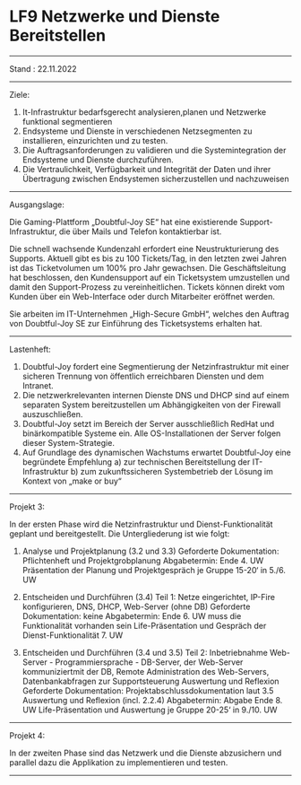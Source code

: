 
# LF9 Netzwerke und Dienste Bereitstellen
______
Stand : 22.11.2022
______

Ziele:  
1. It-Infrastruktur bedarfsgerecht analysieren,planen und Netzwerke funktional segmentieren
2. Endsysteme und Dienste in verschiedenen Netzsegmenten zu installieren, einzurichten und zu 
testen. 
3. Die Auftragsanforderungen zu validieren und die Systemintegration der Endsysteme und Dienste 
durchzuführen. 
4. Die Vertraulichkeit, Verfügbarkeit und Integrität der Daten und ihrer Übertragung zwischen 
Endsystemen sicherzustellen und nachzuweisen
        
______

Ausgangslage:

Die Gaming-Plattform „Doubtful-Joy SE“ hat eine existierende Support-Infrastruktur, die über Mails und 
Telefon kontaktierbar ist. 

Die schnell wachsende Kundenzahl erfordert eine Neustrukturierung des Supports. Aktuell gibt es bis zu 100 
Tickets/Tag, in den letzten zwei Jahren ist das Ticketvolumen um 100% pro Jahr gewachsen. 
Die Geschäftsleitung hat beschlossen, den Kundensupport auf ein Ticketsystem umzustellen und damit den 
Support-Prozess zu vereinheitlichen. 
Tickets können direkt vom Kunden über ein Web-Interface oder durch Mitarbeiter eröffnet werden. 

Sie arbeiten im IT-Unternehmen „High-Secure GmbH“, welches den Auftrag von Doubtful-Joy SE zur 
Einführung des Ticketsystems erhalten hat. 
______

Lastenheft:

1. Doubtful-Joy fordert eine Segmentierung der Netzinfrastruktur mit einer sicheren Trennung von 
öffentlich erreichbaren Diensten und dem Intranet. 
2. Die netzwerkrelevanten internen Dienste DNS und DHCP sind auf einem separaten System 
bereitzustellen um Abhängigkeiten von der Firewall auszuschließen. 
3. Doubtful-Joy setzt im Bereich der Server ausschließlich RedHat und binärkompatible Systeme ein. 
Alle OS-Installationen der Server folgen dieser System-Strategie. 
4. Auf Grundlage des dynamischen Wachstums erwartet Doubtful-Joy eine begründete Empfehlung 
a) zur technischen Bereitstellung der IT-Infrastruktur 
b) zum zukunftssicheren Systembetrieb der Lösung im Kontext von „make or buy“

______

Projekt 3:


In der ersten Phase wird die Netzinfrastruktur und Dienst-Funktionalität geplant und 
bereitgestellt. Die Untergliederung ist wie folgt: 

1. Analyse und Projektplanung (3.2 und 3.3) 
Geforderte Dokumentation: Pflichtenheft und Projektgrobplanung 
Abgabetermin: Ende 4. UW 
Präsentation der Planung und Projektgespräch je Gruppe 15-20‘ in 5./6. UW 
 
2. Entscheiden und Durchführen (3.4) 
Teil 1: Netze eingerichtet, IP-Fire konfigurieren, DNS, DHCP, Web-Server (ohne DB) 
Geforderte Dokumentation: keine 
Abgabetermin: Ende 6. UW muss die Funktionalität vorhanden sein 
Life-Präsentation und Gespräch der Dienst-Funktionalität 7. UW 

3. Entscheiden und Durchführen (3.4 und 3.5) 
Teil 2: Inbetriebnahme Web-Server - Programmiersprache - DB-Server, der Web-Server 
kommuniziertmit der DB, Remote Administration des Web-Servers, Datenbankabfragen zur 
Supportsteuerung 
Auswertung und Reflexion 
Geforderte Dokumentation: Projektabschlussdokumentation laut 3.5 Auswertung und Reflexion 
(incl. 2.2.4) 
Abgabetermin: Abgabe Ende 8. UW 
Life-Präsentation und Auswertung je Gruppe 20-25‘ in 9./10. UW
______
Projekt 4: 

In der zweiten Phase sind das Netzwerk und die Dienste abzusichern und parallel dazu die 
Applikation zu implementieren und testen. 

______
